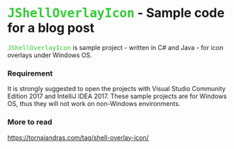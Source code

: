 # <tt style="color:limegreen">JShellOverlayIcon</tt> - Sample code for a blog post

<tt style="color:limegreen">JShellOverlayIcon</tt> is sample project - written in C# and Java - for icon overlays under Windows OS.

### Requirement

It is strongly suggested to open the projects with Visual Studio Community Edition 2017 and IntelliJ IDEA 2017. These sample projects are for Windows OS, thus they will not work on non-Windows environments.

### More to read

https://tornaiandras.com/tag/shell-overlay-icon/
